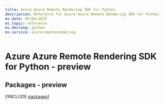 ```yaml
---
title: Azure Azure Remote Rendering SDK for Python
description: Reference for Azure Azure Remote Rendering SDK for Python
ms.date: 03/04/2025
ms.topic: reference
ms.devlang: python
ms.service: azureremoterendering
---
```

# Azure Azure Remote Rendering SDK for Python - preview
## Packages - preview
[!INCLUDE [packages](azure-remote-rendering-index.md)]
